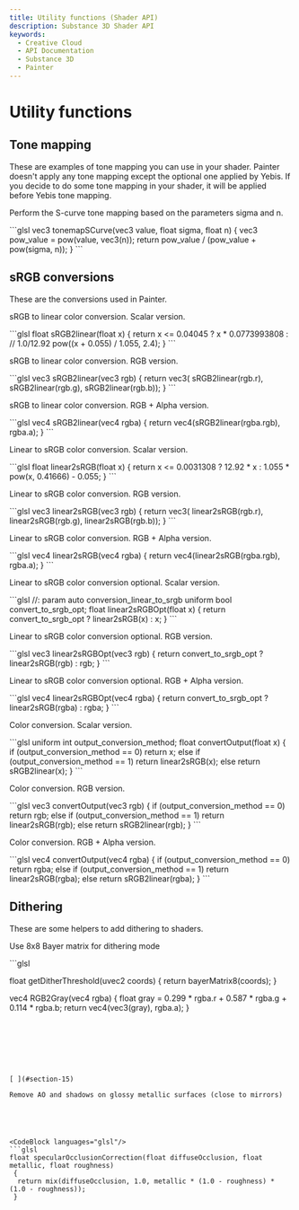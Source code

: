 ```yaml
---
title: Utility functions (Shader API)
description: Substance 3D Shader API
keywords:
  - Creative Cloud
  - API Documentation
  - Substance 3D
  - Painter
---
```














[ ](#section-0)




<CodeBlock languages="glsl"/>








[ ](#section-1)

Utility functions
=================


Tone mapping
------------


These are examples of tone mapping you can use in your shader. Painter doesn't apply any
 tone mapping except the optional one applied by Yebis. If you decide to do some tone mapping
 in your shader, it will be applied before Yebis tone mapping.


Perform the S-curve tone mapping based on the parameters sigma and n.





<CodeBlock languages="glsl"/>
```glsl
vec3 tonemapSCurve(vec3 value, float sigma, float n)
 {
  vec3 pow_value = pow(value, vec3(n));
  return pow_value / (pow_value + pow(sigma, n));
 }
```







[ ](#section-2)

sRGB conversions
----------------


These are the conversions used in Painter.


sRGB to linear color conversion. Scalar version.





<CodeBlock languages="glsl"/>
```glsl
float sRGB2linear(float x)
 {
  return x <= 0.04045 ?
  x * 0.0773993808 : // 1.0/12.92
  pow((x + 0.055) / 1.055, 2.4);
 }
```







[ ](#section-3)

sRGB to linear color conversion. RGB version.





<CodeBlock languages="glsl"/>
```glsl
vec3 sRGB2linear(vec3 rgb)
 {
  return vec3(
  sRGB2linear(rgb.r),
  sRGB2linear(rgb.g),
  sRGB2linear(rgb.b));
 }
```







[ ](#section-4)

sRGB to linear color conversion. RGB + Alpha version.





<CodeBlock languages="glsl"/>
```glsl
vec4 sRGB2linear(vec4 rgba)
 {
  return vec4(sRGB2linear(rgba.rgb), rgba.a);
 }
```







[ ](#section-5)

Linear to sRGB color conversion. Scalar version.





<CodeBlock languages="glsl"/>
```glsl
float linear2sRGB(float x)
 {
  return x <= 0.0031308 ?
  12.92 * x :
  1.055 * pow(x, 0.41666) - 0.055;
 }
```







[ ](#section-6)

Linear to sRGB color conversion. RGB version.





<CodeBlock languages="glsl"/>
```glsl
vec3 linear2sRGB(vec3 rgb)
 {
  return vec3(
  linear2sRGB(rgb.r),
  linear2sRGB(rgb.g),
  linear2sRGB(rgb.b));
 }
```







[ ](#section-7)

Linear to sRGB color conversion. RGB + Alpha version.





<CodeBlock languages="glsl"/>
```glsl
vec4 linear2sRGB(vec4 rgba)
 {
  return vec4(linear2sRGB(rgba.rgb), rgba.a);
 }
```







[ ](#section-8)

Linear to sRGB color conversion optional. Scalar version.





<CodeBlock languages="glsl"/>
```glsl
//: param auto conversion_linear_to_srgb
 uniform bool convert_to_srgb_opt;
 float linear2sRGBOpt(float x)
 {
  return convert_to_srgb_opt ? linear2sRGB(x) : x;
 }
```







[ ](#section-9)

Linear to sRGB color conversion optional. RGB version.





<CodeBlock languages="glsl"/>
```glsl
vec3 linear2sRGBOpt(vec3 rgb)
 {
  return convert_to_srgb_opt ? linear2sRGB(rgb) : rgb;
 }
```







[ ](#section-10)

Linear to sRGB color conversion optional. RGB + Alpha version.





<CodeBlock languages="glsl"/>
```glsl
vec4 linear2sRGBOpt(vec4 rgba)
 {
  return convert_to_srgb_opt ? linear2sRGB(rgba) : rgba;
 }
```







[ ](#section-11)

Color conversion. Scalar version.





<CodeBlock languages="glsl"/>
```glsl
uniform int output_conversion_method;
 float convertOutput(float x)
 {
  if (output_conversion_method == 0) return x;
  else if (output_conversion_method == 1) return linear2sRGB(x);
  else return sRGB2linear(x);
 }
```







[ ](#section-12)

Color conversion. RGB version.





<CodeBlock languages="glsl"/>
```glsl
vec3 convertOutput(vec3 rgb)
 {
  if (output_conversion_method == 0) return rgb;
  else if (output_conversion_method == 1) return linear2sRGB(rgb);
  else return sRGB2linear(rgb);
 }
```







[ ](#section-13)

Color conversion. RGB + Alpha version.





<CodeBlock languages="glsl"/>
```glsl
vec4 convertOutput(vec4 rgba)
 {
  if (output_conversion_method == 0) return rgba;
  else if (output_conversion_method == 1) return linear2sRGB(rgba);
  else return sRGB2linear(rgba);
 }
```







[ ](#section-14)

Dithering
---------


These are some helpers to add dithering to shaders.


Use 8x8 Bayer matrix for dithering mode





<CodeBlock languages="glsl"/>
```glsl

 
 float getDitherThreshold(uvec2 coords)
 {
  return bayerMatrix8(coords);
 }
 
 
 vec4 RGB2Gray(vec4 rgba)
 {
  float gray = 0.299 * rgba.r + 0.587 * rgba.g + 0.114 * rgba.b;
  return vec4(vec3(gray), rgba.a);
 }
```







[ ](#section-15)

Remove AO and shadows on glossy metallic surfaces (close to mirrors)





<CodeBlock languages="glsl"/>
```glsl
float specularOcclusionCorrection(float diffuseOcclusion, float metallic, float roughness)
 {
  return mix(diffuseOcclusion, 1.0, metallic * (1.0 - roughness) * (1.0 - roughness));
 }
 
 
```






